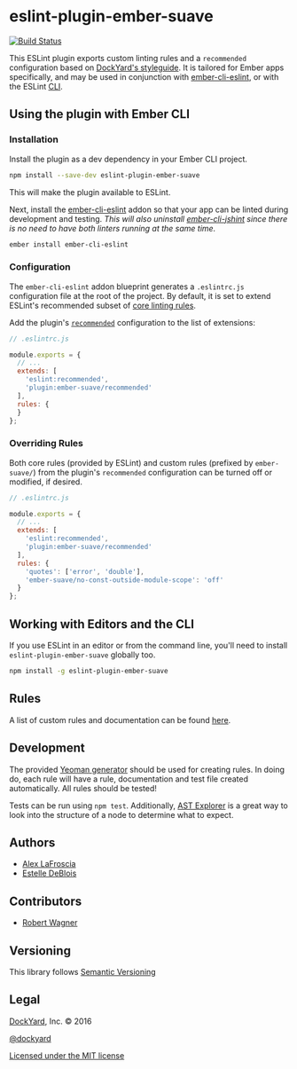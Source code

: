 # eslint-plugin-ember-suave

[![Build Status](https://travis-ci.org/DockYard/eslint-plugin-ember-suave.svg?branch=master)](https://travis-ci.org/DockYard/eslint-plugin-ember-suave)

This ESLint plugin exports custom linting rules and a `recommended` configuration based on [DockYard's styleguide](https://github.com/DockYard/styleguides/tree/master/engineering). It is tailored for Ember apps specifically, and may be used in conjunction with [ember-cli-eslint](https://github.com/ember-cli/ember-cli-eslint), or with the ESLint [CLI](http://eslint.org/docs/user-guide/command-line-interface).

## Using the plugin with Ember CLI

### Installation

Install the plugin as a dev dependency in your Ember CLI project.

```bash
npm install --save-dev eslint-plugin-ember-suave
```

This will make the plugin available to ESLint.

Next, install the [ember-cli-eslint](https://github.com/ember-cli/ember-cli-eslint) addon so that your app can be linted during development and testing. _This will also uninstall [ember-cli-jshint](https://github.com/ember-cli/ember-cli-jshint) since there is no need to have both linters running at the same time._

```bash
ember install ember-cli-eslint
```

### Configuration

The `ember-cli-eslint` addon blueprint generates a `.eslintrc.js` configuration file at the root of the project. By default, it is set to extend ESLint's recommended subset of [core linting rules](http://eslint.org/docs/rules/).

Add the plugin's
[`recommended`](https://github.com/DockYard/eslint-plugin-ember-suave/blob/master/config/recommended.js) configuration to the list of extensions:

```js
// .eslintrc.js

module.exports = {
  // ...
  extends: [
    'eslint:recommended',
    'plugin:ember-suave/recommended'
  ],
  rules: {
  }
};
```

### Overriding Rules

Both core rules (provided by ESLint) and custom rules (prefixed by `ember-suave/`) from the plugin's `recommended` configuration can be turned off or modified, if desired.

```js
// .eslintrc.js

module.exports = {
  // ...
  extends: [
    'eslint:recommended',
    'plugin:ember-suave/recommended'
  ],
  rules: {
    'quotes': ['error', 'double'],
    'ember-suave/no-const-outside-module-scope': 'off'
  }
};
```

## Working with Editors and the CLI

If you use ESLint in an editor or from the command line, you'll need to install `eslint-plugin-ember-suave` globally too.

```bash
npm install -g eslint-plugin-ember-suave
```

## Rules

A list of custom rules and documentation can be found [here](docs/rules).

## Development

The provided [Yeoman generator](https://github.com/eslint/generator-eslint) should be used for creating rules.  In doing do, each rule will have a rule, documentation and test file created automatically.  All rules should be tested!

Tests can be run using `npm test`.  Additionally, [AST Explorer](https://astexplorer.net/) is a great way to look into the structure of a node to determine what to expect.

## Authors

* [Alex LaFroscia](https://github.com/alexlafroscia)
* [Estelle DeBlois](https://github.com/brzpegasus)

## Contributors

* [Robert Wagner](https://github.com/rwwagner90)

## Versioning

This library follows [Semantic Versioning](http://semver.org)

## Legal

[DockYard](http://dockyard.com/), Inc. &copy; 2016

[@dockyard](http://twitter.com/dockyard)

[Licensed under the MIT license](http://www.opensource.org/licenses/mit-license.php)
